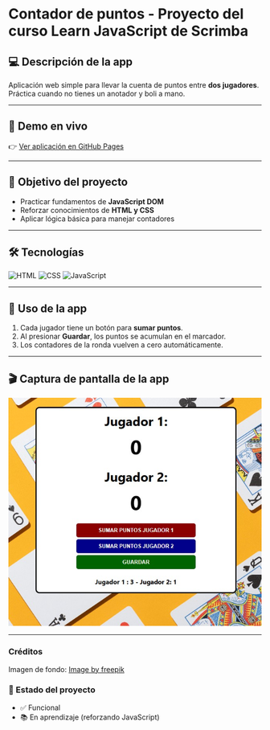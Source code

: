 # Contador de puntos - Proyecto del curso Learn JavaScript de Scrimba

## 💻 Descripción de la app
Aplicación web simple para llevar la cuenta de puntos entre **dos jugadores**.  
Práctica cuando no tienes un anotador y boli a mano.  

---

## 🚀 Demo en vivo
👉 [Ver aplicación en GitHub Pages](https://churumbel.github.io/ContadorPuntos/)  

---

## 🎯 Objetivo del proyecto
- Practicar fundamentos de **JavaScript DOM**
- Reforzar conocimientos de **HTML y CSS**
- Aplicar lógica básica para manejar contadores

---

## 🛠️ Tecnologías
![HTML](https://img.shields.io/badge/HTML-orange?logo=html5&logoColor=white)
![CSS](https://img.shields.io/badge/CSS-blue?logo=css3&logoColor=white)
![JavaScript](https://img.shields.io/badge/JavaScript-yellow?logo=javascript&logoColor=black)

---

## 📖 Uso de la app
1. Cada jugador tiene un botón para **sumar puntos**.  
2. Al presionar **Guardar**, los puntos se acumulan en el marcador.  
3. Los contadores de la ronda vuelven a cero automáticamente.  

---

## 🎬 Captura de pantalla de la app
![Contador](https://github.com/churumbel/ContadorPuntos/blob/main/screenshot-contador.jpg)


---

### Créditos
Imagen de fondo: <a href="https://www.freepik.com/free-photo/casino-cards-yellow-background_13850475.htm#fromView=search&page=2&position=44&uuid=dfaec6e7-8458-41ab-a0af-a75b206baba0&query=cartas+espa%C3%B1olas">Image by freepik</a>

### 📌 Estado del proyecto
- ✅ Funcional
- 📚 En aprendizaje (reforzando JavaScript)